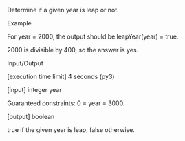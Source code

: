 Determine if a given year is leap or not.

Example

For year = 2000, the output should be
leapYear(year) = true.

2000 is divisible by 400, so the answer is yes.

Input/Output

[execution time limit] 4 seconds (py3)

[input] integer year

Guaranteed constraints:
0 = year = 3000.

[output] boolean

true if the given year is leap, false otherwise.